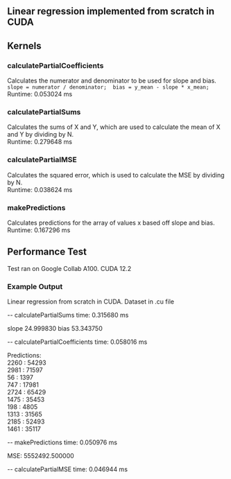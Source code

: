 ## Linear regression implemented from scratch in CUDA  

## Kernels  

### calculatePartialCoefficients 
Calculates the numerator and denominator to be used for slope and bias.  
``slope = numerator / denominator;  bias = y_mean - slope * x_mean;``  
Runtime: 0.053024 ms  

### calculatePartialSums 
Calculates the sums of X and Y, which are used to calculate the mean of X and Y by dividing by N.  
Runtime: 0.279648 ms  

### calculatePartialMSE
Calculates the squared error, which is used to calculate the MSE by dividing by N.  
Runtime: 0.038624 ms  

### makePredictions
Calculates predictions for the array of values x based off slope and bias.  
Runtime: 0.167296 ms

## Performance Test  
Test ran on Google Collab A100. CUDA 12.2    

### Example Output  
Linear regression from scratch in CUDA. Dataset in .cu file  

 -- calculatePartialSums time:  0.315680 ms  

slope 24.999830  bias 53.343750  

 -- calculatePartialCoefficients time:  0.058016 ms  

Predictions:  
2260 : 54293  
2981 : 71597  
56 : 1397  
747 : 17981  
2724 : 65429  
1475 : 35453  
198 : 4805  
1313 : 31565  
2185 : 52493  
1461 : 35117  

 -- makePredictions time:  0.050976 ms  

MSE: 5552492.500000  

 -- calculatePartialMSE time:  0.046944 ms  